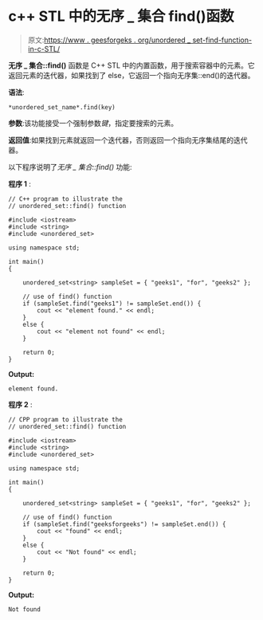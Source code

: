 # c++ STL 中的无序 _ 集合 find()函数

> 原文:[https://www . geesforgeks . org/unordered _ set-find-function-in-c-STL/](https://www.geeksforgeeks.org/unordered_set-find-function-in-c-stl/)

**无序 _ 集合::find()** 函数是 C++ STL 中的内置函数，用于搜索容器中的元素。它返回元素的迭代器，如果找到了 else，它返回一个指向无序集::end()的迭代器。

**语法**:

```
*unordered_set_name*.find(key)
```

**参数**:该功能接受一个强制参数*键*，指定要搜索的元素。

**返回值**:如果找到元素就返回一个迭代器，否则返回一个指向无序集结尾的迭代器。

以下程序说明了*无序 _ 集合::find()* 功能:

**程序 1** :

```
// C++ program to illustrate the
// unordered_set::find() function

#include <iostream>
#include <string>
#include <unordered_set>

using namespace std;

int main()
{

    unordered_set<string> sampleSet = { "geeks1", "for", "geeks2" };

    // use of find() function
    if (sampleSet.find("geeks1") != sampleSet.end()) {
        cout << "element found." << endl;
    }
    else {
        cout << "element not found" << endl;
    }

    return 0;
}
```

**Output:**

```
element found.

```

**程序 2** :

```
// CPP program to illustrate the
// unordered_set::find() function

#include <iostream>
#include <string>
#include <unordered_set>

using namespace std;

int main()
{

    unordered_set<string> sampleSet = { "geeks1", "for", "geeks2" };

    // use of find() function
    if (sampleSet.find("geeksforgeeks") != sampleSet.end()) {
        cout << "found" << endl;
    }
    else {
        cout << "Not found" << endl;
    }

    return 0;
}
```

**Output:**

```
Not found

```